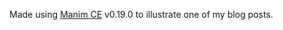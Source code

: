 Made using [Manim CE] v0.19.0 to illustrate one of my blog posts.

[Manim CE]: https://docs.manim.community/en/stable/index.html
